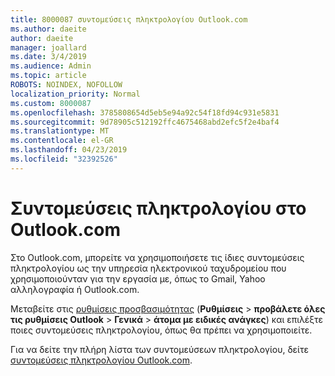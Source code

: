 ```yaml
---
title: 8000087 συντομεύσεις πληκτρολογίου Outlook.com
ms.author: daeite
author: daeite
manager: joallard
ms.date: 3/4/2019
ms.audience: Admin
ms.topic: article
ROBOTS: NOINDEX, NOFOLLOW
localization_priority: Normal
ms.custom: 8000087
ms.openlocfilehash: 3785808654d5eb5e94a92c54f18fd94c931e5831
ms.sourcegitcommit: 9d78905c512192ffc4675468abd2efc5f2e4baf4
ms.translationtype: MT
ms.contentlocale: el-GR
ms.lasthandoff: 04/23/2019
ms.locfileid: "32392526"
---
```

# <a name="keyboard-shortcuts-in-outlookcom"></a>Συντομεύσεις πληκτρολογίου στο Outlook.com

Στο Outlook.com, μπορείτε να χρησιμοποιήσετε τις ίδιες συντομεύσεις πληκτρολογίου ως την υπηρεσία ηλεκτρονικού ταχυδρομείου που χρησιμοποιούνταν για την εργασία με, όπως το Gmail, Yahoo αλληλογραφία ή Outlook.com.

Μεταβείτε στις [ρυθμίσεις προσβασιμότητας](https://go.microsoft.com/fwlink/?linkid=2080840) (**Ρυθμίσεις** > **προβάλετε όλες τις ρυθμίσεις Outlook** > **Γενικά** > **άτομα με ειδικές ανάγκες**) και επιλέξτε ποιες συντομεύσεις πληκτρολογίου, όπως θα πρέπει να χρησιμοποιείτε.

Για να δείτε την πλήρη λίστα των συντομεύσεων πληκτρολογίου, δείτε [συντομεύσεις πληκτρολογίου Outlook.com](https://support.office.com/article/708d907e-4398-4fc6-9a9a-4fc72bccec16).